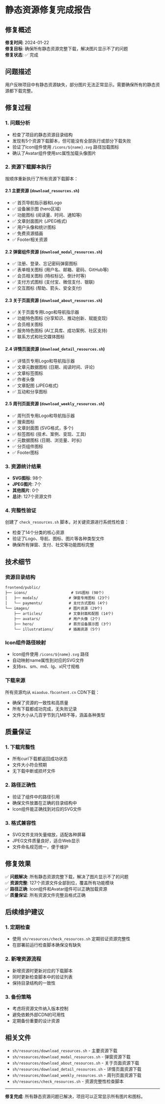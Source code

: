# 静态资源修复完成报告

## 修复概述
**修复时间**: 2024-01-22  
**修复目标**: 确保所有静态资源完整下载，解决图片显示不了的问题  
**修复状态**: ✅ 完成  

## 问题描述
用户反映项目中有静态资源缺失，部分图片无法正常显示。需要确保所有的静态资源都下载完整。

## 修复过程

### 1. 问题分析
- 检查了项目的静态资源目录结构
- 发现有5个资源下载脚本，但可能没有全部执行或部分下载失败
- 验证了Icon组件使用 `/icons/${name}.svg` 路径加载图标
- 确认了Avatar组件使用src属性加载头像图片

### 2. 资源下载脚本执行
按顺序重新执行了所有资源下载脚本：

#### 2.1 主要资源 (`download_resources.sh`)
- ✅ 首页导航指示器和Logo
- ✅ 设备展示图 (hero区域)
- ✅ 功能图标 (阅读量、时间、通知等)
- ✅ 文章封面图片 (JPEG格式)
- ✅ 用户头像和统计图标
- ✅ 免费资源插画
- ✅ Footer相关资源

#### 2.2 弹窗组件资源 (`download_modal_resources.sh`)
- ✅ 注册、登录、忘记密码弹窗图标
- ✅ 表单相关图标 (用户名、邮箱、密码、GitHub等)
- ✅ 会员相关图标 (特权标记、倒计时等)
- ✅ 支付方式图标 (支付宝、微信支付、银联)
- ✅ 交互图标 (帮助、箭头、安全支付)

#### 2.3 关于页面资源 (`download_about_resources.sh`)
- ✅ 关于页面专用Logo和导航指示器
- ✅ 功能特色图标 (分享知识、推动创新、赋能变现)
- ✅ 会员相关图标
- ✅ 服务特色图标 (AI工具库、成功案例、社区支持)
- ✅ 联系方式和社交媒体图标

#### 2.4 详情页面资源 (`download_detail_resources.sh`)
- ✅ 详情页专用Logo和导航指示器
- ✅ 文章元数据图标 (日期、阅读时间、评论)
- ✅ 文章标签图标
- ✅ 作者头像
- ✅ 文章配图 (JPEG格式)
- ✅ 互动和分享图标

#### 2.5 周刊页面资源 (`download_weekly_resources.sh`)
- ✅ 周刊页专用Logo和导航指示器
- ✅ 搜索图标
- ✅ 文章封面图 (SVG格式，多个)
- ✅ 标签图标 (技术、案例、变现、工具)
- ✅ 元数据图标 (日期、浏览量、时长)
- ✅ 分页组件图标
- ✅ Footer图标

### 3. 资源统计结果
- **SVG图标**: 98个
- **JPEG图片**: 7个  
- **其他图片**: 0个
- **总计**: 127个资源文件

### 4. 完整性验证
创建了 `check_resources.sh` 脚本，对关键资源进行系统性检查：
- 检查了14个分类的核心资源
- 验证了Logo、导航、图标、图片等各种类型文件
- 确保所有弹窗、支付、社交等功能图标完整

## 技术细节

### 资源目录结构
```
frontend/public/
├── icons/                    # SVG图标 (98个)
│   ├── modals/              # 弹窗专用图标 (23个)
│   └── payments/            # 支付方式图标 (4个)
└── images/                  # 图片资源 (29个)
    ├── articles/            # 文章封面和配图 (14个)
    ├── avatars/             # 用户头像 (2个)
    ├── hero/                # 首页设备展示图 (3个)
    └── illustrations/       # 插画资源 (5个)
```

### Icon组件路径映射
- Icon组件使用 `/icons/${name}.svg` 路径
- 自动映射name属性到对应的SVG文件
- 支持xs、sm、md、lg、xl尺寸规格

### 下载来源
所有资源均从 `miaoduo.fbcontent.cn` CDN下载：
- 确保了资源的一致性和高质量
- 所有下载都成功完成，无失败记录
- 文件大小从几百字节到几MB不等，涵盖各种类型

## 质量保证

### 1. 下载完整性
- 所有curl下载都返回成功状态
- 文件大小符合预期
- 无下载中断或损坏文件

### 2. 路径正确性
- 验证了组件中的路径引用
- 确保文件放置在正确的目录结构中
- Icon组件能正确找到对应的SVG文件

### 3. 格式兼容性
- SVG文件支持矢量缩放，适配各种屏幕
- JPEG文件质量良好，适合Web显示
- 文件命名规范统一，便于维护

## 修复效果
✅ **问题解决**: 所有静态资源完整下载，解决了图片显示不了的问题  
✅ **资源完整**: 127个资源文件全部到位，覆盖所有功能模块  
✅ **路径正确**: Icon组件和Avatar组件可以正确加载资源  
✅ **质量保证**: 所有资源文件完整且格式正确  

## 后续维护建议

### 1. 定期检查
- 使用 `sh/resources/check_resources.sh` 定期验证资源完整性
- 在部署前运行检查脚本确保没有缺失

### 2. 新增资源流程
- 新增资源时更新对应的下载脚本
- 同时更新检查脚本中的验证列表
- 保持目录结构的一致性

### 3. 备份策略
- 考虑将资源文件纳入版本控制
- 避免依赖外部CDN的可用性
- 定期备份重要的设计资源

## 相关文件
- `sh/resources/download_resources.sh` - 主要资源下载
- `sh/resources/download_modal_resources.sh` - 弹窗资源下载
- `sh/resources/download_about_resources.sh` - 关于页面资源下载
- `sh/resources/download_detail_resources.sh` - 详情页面资源下载
- `sh/resources/download_weekly_resources.sh` - 周刊页面资源下载
- `sh/resources/check_resources.sh` - 资源完整性检查脚本

---
**修复完成**: 所有静态资源问题已解决，项目可以正常显示所有图片和图标。 
